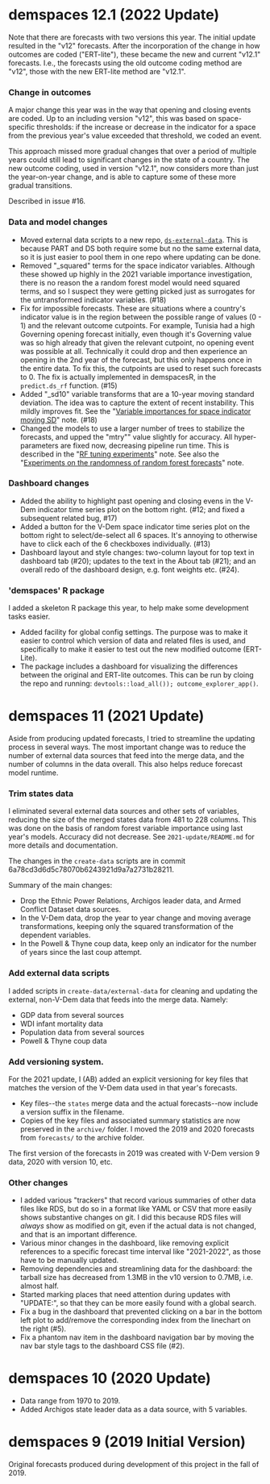 demspaces 12.1 (2022 Update)
==========================

Note that there are forecasts with two versions this year. The initial update resulted in the "v12" forecasts. After the incorporation of the change in how outcomes are coded ("ERT-lite"), these became the new and current "v12.1" forecasts. I.e., the forecasts using the old outcome coding method are "v12", those with the new ERT-lite method are "v12.1".

### Change in outcomes

A major change this year was in the way that opening and closing events are coded. Up to an including version "v12", this was based on space-specific thresholds: if the increase or decrease in the indicator for a space from the previous year's value exceeded that threshold, we coded an event. 

This approach missed more gradual changes that over a period of multiple years could still lead to significant changes in the state of a country. The new outcome coding, used in version "v12.1", now considers more than just the year-on-year change, and is able to capture some of these more gradual transitions. 

Described in issue #16.

### Data and model changes

- Moved external data scripts to a new repo, [`ds-external-data`](https://github.com/andybega/ds-external-data). This is because PART and DS both require some but no the same external data, so it is just easier to pool them in one repo where updating can be done. 
- Removed "_squared" terms for the space indicator variables. Although these showed up highly in the 2021 variable importance investigation, there is no reason the a random forest model would need squared terms, and so I suspect they were getting picked just as surrogates for the untransformed indicator variables. (#18)
- Fix for impossible forecasts. These are situations where a country's indicator value is in the region between the possible range of values (0 - 1) and the relevant outcome cutpoints. For example, Tunisia had a high Governing opening forecast initially, even though it's Governing value was so high already that given the relevant cutpoint, no opening event was possible at all. Technically it could drop and then experience an opening in the 2nd year of the forecast, but this only happens once in the entire data. To fix this, the cutpoints are used to reset such forecasts to 0. The fix is actually implemented in demspacesR, in the `predict.ds_rf` function. (#15)
- Added "_sd10" variable transforms that are a 10-year moving standard deviation. The idea was to capture the extent of recent instability. This mildly improves fit. See the "[Variable importances for space indicator moving SD](https://github.com/vdeminstitute/demspaces/blob/main/2022-update/vi-sdvars.md)" note. (#18)
- Changed the models to use a larger number of trees to stabilize the forecasts, and upped the "mtry"" value slightly for accuracy. All hyper-parameters are fixed now, decreasing pipeline run time. This is described in the "[RF tuning experiments](https://github.com/vdeminstitute/demspaces/blob/main/2022-update/tuning-experiments.md)" note. See also the "[Experiments on the randomness of random forest forecasts](https://github.com/vdeminstitute/demspaces/blob/main/2022-update/rf-stability.md)" note.

### Dashboard changes

- Added the ability to highlight past opening and closing evens in the V-Dem indicator time series plot on the bottom right. (#12; and fixed a subsequent related bug, #17)
- Added a button for the V-Dem space indicator time series plot on the bottom right to select/de-select all 6 spaces. It's annoying to otherwise have to click each of the 6 checkboxes individually. (#13)
- Dashboard layout and style changes: two-column layout for top text in dashboard tab (#20); updates to the text in the About tab (#21); and an overall redo of the dashboard design, e.g. font weights etc. (#24). 

### 'demspaces' R package

I added a skeleton R package this year, to help make some development tasks easier.

- Added facility for global config settings. The purpose was to make it easier to control which version of data and related files is used, and specifically to make it easier to test out the new modified outcome (ERT-Lite).
- The package includes a dashboard for visualizing the differences between the original and ERT-lite outcomes. This can be run by cloing the repo and running: `devtools::load_all()); outcome_explorer_app()`.


demspaces 11 (2021 Update)
==========================

Aside from producing updated forecasts, I tried to streamline the updating process in several ways. The most important change was to reduce the number of external data sources that feed into the merge data, and the number of columns in the data overall. This also helps reduce forecast model runtime. 

### Trim states data

I eliminated several external data sources and other sets of variables, reducing the size of the merged states data from 481 to 228 columns. This was done on the basis of random forest variable importance using last year's models. Accuracy did not decrease. See `2021-update/README.md` for more details and documentation. 

The changes in the `create-data` scripts are in commit 6a78cd3d6d5c78070b6243921d9a7a2731b28211. 

Summary of the main changes:

- Drop the Ethnic Power Relations, Archigos leader data, and Armed Conflict Dataset data sources. 
- In the V-Dem data, drop the year to year change and moving average transformations, keeping only the squared transformation of the dependent variables.
- In the Powell & Thyne coup data, keep only an indicator for the number of years since the last coup attempt. 

### Add external data scripts

I added scripts in `create-data/external-data` for cleaning and updating the external, non-V-Dem data that feeds into the merge data. Namely:

- GDP data from several sources
- WDI infant mortality data
- Population data from several sources
- Powell & Thyne coup data

### Add versioning system. 

For the 2021 update, I (AB) added an explicit versioning for key files that matches the version of the V-Dem data used in that year's forecasts. 

- Key files--the `states` merge data and the actual forecasts--now include a version suffix in the filename. 
- Copies of the key files and associated summary statistics are now preserved in the `archive/` folder. I moved the 2019 and 2020 forecasts from `forecasts/` to the archive folder. 

The first version of the forecasts in 2019 was created with V-Dem version 9 data, 2020 with version 10, etc. 

### Other changes

- I added various "trackers" that record various summaries of other data files like RDS, but do so in a format like YAML or CSV that more easily shows substantive changes on git. I did this because RDS files will _always_ show as modified on git, even if the actual data is not changed, and that is an important difference. 
- Various minor changes in the dashboard, like removing explicit references to a specific forecast time interval like "2021-2022", as those have to be manually updated. 
- Removing dependencies and streamlining data for the dashboard: the tarball size has decreased from 1.3MB in the v10 version to 0.7MB, i.e. almost half. 
- Started marking places that need attention during updates with "UPDATE:", so that they can be more easily found with a global search. 
- Fix a bug in the dashboard that prevented clicking on a bar in the bottom left plot to add/remove the corresponding index from the linechart on the right (#5). 
- Fix a phantom nav item in the dashboard navigation bar by moving the nav bar style tags to the dashboard CSS file (#2).

demspaces 10 (2020 Update)
==========================

- Data range from 1970 to 2019.
- Added Archigos state leader data as a data source, with 5 variables.

demspaces 9 (2019 Initial Version)
==================================

Original forecasts produced during development of this project in the fall of 2019. 
